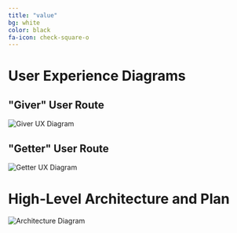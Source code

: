 ```yaml
---
title: "value"
bg: white
color: black
fa-icon: check-square-o
---
```


# User Experience Diagrams

## "Giver" User Route

![Giver UX Diagram](/img/giver.png)



## "Getter" User Route

![Getter UX Diagram](/img/getter.png)



# High-Level Architecture and Plan

![Architecture Diagram](/img/archi.png)
